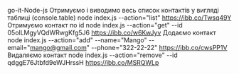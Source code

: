 go-it-Node-js
Отримуємо і виводимо весь список контактів у вигляді таблиці (console.table) 
node index.js --action="list"
https://ibb.co/Twsq49Y
Отримуємо контакт по id
node index.js --action="get" 
--id 05olLMgyVQdWRwgKfg5J6
https://ibb.co/w6KwJyv
Додаємо контакт 
node index.js --action="add"
--name="Mango" --email="mango@gmail.com"
--phone="322-22-22"
https://ibb.co/cwsPP1V
Видаляємо контакт 
node index.js --action="remove" 
--id qdggE76Jtbfd9eWJHrssH
https://ibb.co/MSRQWLp
